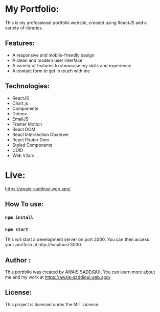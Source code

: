 # My Portfolio:

This is my professional portfolio website, created using ReactJS and a variety of libraries.

## Features:

- A responsive and mobile-friendly design
- A clean and modern user interface
- A variety of features to showcase my skills and experience
- A contact form to get in touch with me

## Technologies:

- ReactJS
- Chart.js
- Components
- Dotenv
- EmailJS
- Framer Motion
- React DOM
- React Intersection Observer
- React Router Dom
- Styled Components
- UUID
- Web Vitals

# Live:

https://awais-saddiqui.web.app/

## How To use:

### `npm install`

### `npm start`

This will start a development server on port 3000. You can then access your portfolio at http://localhost:3000.

## Author :

This portfolio was created by AWAIS SADDIQUI. You can learn more about me and my work at https://awais-saddiqui.web.app/

## License:

This project is licensed under the MIT License.
